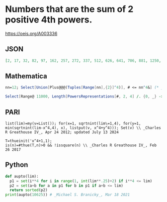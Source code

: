 # Numbers that are the sum of 2 positive 4th powers\.
https://oeis.org/A003336
## JSON
```JSON
[2, 17, 32, 82, 97, 162, 257, 272, 337, 512, 626, 641, 706, 881, 1250, 1297, 1312, 1377, 1552, 1921, 2402, 2417, 2482, 2592, 2657, 3026, 3697, 4097, 4112, 4177, 4352, 4721, 4802, 5392, 6497, 6562, 6577, 6642, 6817, 7186, 7857, 8192, 8962, 10001, 10016, 10081, 10256, 10625]
```
## Mathematica
```Mathematica
nn=12; Select[Union[Plus@@@(Tuples[Range[nn],{2}]^4)], # <= nn^4&] (* _Harvey P. Dale_, Dec 29 2010 *)
```
```Mathematica
Select[Range@ 11000, Length[PowersRepresentations[#, 2, 4] /. {0, _} -> Nothing] > 0 &] (* _Michael De Vlieger_, Apr 08 2016 *)
```
## PARI
```PARI
list(lim)=my(v=List()); for(x=1, sqrtnint(lim\=1,4), for(y=1, min(sqrtnint(lim-x^4,4), x), listput(v, x^4+y^4))); Set(v) \\ _Charles R Greathouse IV_, Apr 24 2012; updated July 13 2024
```
```PARI
T=thueinit('x^4+1,1);
is(n)=#thue(T,n)>0 && !issquare(n) \\ _Charles R Greathouse IV_, Feb 26 2017
```
## Python
```Python
def aupto(lim):
  p1 = set(i**4 for i in range(1, int(lim**.25)+2) if i**4 <= lim)
  p2 = set(a+b for a in p1 for b in p1 if a+b <= lim)
  return sorted(p2)
print(aupto(10625)) # _Michael S. Branicky_, Mar 18 2021
```
